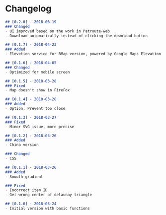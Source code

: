 # Changelog
```markdown
## [0.2.0] - 2018-06-19
### Changed
- UI improved based on the work in Patroute-web
- Download automatically instead of clicking the download button
```

```markdown
## [0.1.7] - 2018-04-23
### Added
- Elevetion service for BMap version, powered by Google Maps Elevation API
```

```markdown
## [0.1.6] - 2018-04-05
### Changed
- Optimized for mobile screen
```

```markdown
## [0.1.5] - 2018-03-28
### Fixed
- Map doesn't show in FireFox
```

```markdown
## [0.1.4] - 2018-03-28
### Added
- Option: Prevent too close
```

```markdown
## [0.1.3] - 2018-03-27
### Fixed
- Minor SVG issue, more precise
```

```markdown
## [0.1.2] - 2018-03-26
### Added
- China version

### Changed
- CSS
```

```markdown
## [0.1.1] - 2018-03-26
### Added
- Smooth gradient

### Fixed
- Incorrect item ID
- Get wrong center of delaunay triangle
```

```markdown
## [0.1.0] - 2018-03-24
- Initial version with basic functions
```
